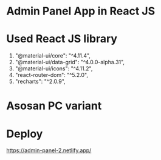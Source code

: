# Admin Panel App in React JS

# Used React JS library

1. "@material-ui/core": "^4.11.4",
2. "@material-ui/data-grid": "^4.0.0-alpha.31",
3. "@material-ui/icons": "^4.11.2",
4. "react-router-dom": "^5.2.0",
5. "recharts": "^2.0.9",

# Asosan PC variant

# Deploy
https://admin-panel-2.netlify.app/
